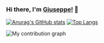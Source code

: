 ### Hi there, I'm [Giuseppe!](https://GDeLaurentis.github.io) 👋

[![Anurag's GitHub stats](https://github-readme-stats.vercel.app/api?username=GDeLaurentis&count_private=true&theme=merko&hide_rank=true&custom_title=GitHubStats)](https://github.com/anuraghazra/github-readme-stats)
[![Top Langs](https://github-readme-stats.vercel.app/api/top-langs/?username=GDeLaurentis&count_private=true&theme=merko&hide=html&layout=default&langs_count=3)](https://github.com/anuraghazra/github-readme-stats)

![My contribution graph](https://activity-graph.herokuapp.com/graph?username=GDeLaurentis&theme=react-dark)

